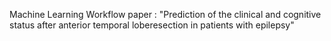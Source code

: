 Machine Learning Workflow
paper : "Prediction of the clinical and cognitive status after anterior temporal loberesection in patients with epilepsy"
